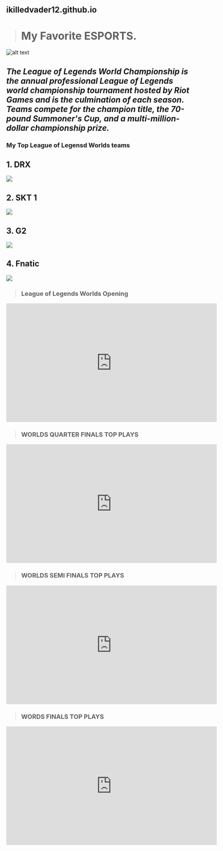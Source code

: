 ##  ikilledvader12.github.io
># My Favorite ESPORTS.
![alt text](https://images.contentstack.io/v3/assets/bltad9188aa9a70543a/bltee0947ea235d63dd/632140fd5a8acf5d92ccd8e0/W22_TEMPLATE_16x9_KV_GENERIC_PLAYINS.png?width=3200&height=1800)
## ***The League of Legends World Championship is the annual professional League of Legends world championship tournament hosted by Riot Games and is the culmination of each season. Teams compete for the champion title, the 70-pound Summoner's Cup, and a multi-million-dollar championship prize.***
### My Top League of Legensd Worlds teams
## 1. DRX
![](https://static.gosugamers.net/87/b7/3d/726181f80a5c374127ae81c50ef7390d40731b7d5b3601752586902d50.jpg)
## 2. SKT 1
![](https://notagamer.net/wp-content/uploads/2021/11/t1-roster-2021-1140x570-1.jpeg)
## 3. G2
![](https://d1ki6hjeuoplax.cloudfront.net/images/_headerImage/7373423/g2-esports-2021.webp)
## 4. Fnatic
![](https://s.yimg.com/ny/api/res/1.2/Zq6KOr25PzzzdrhJRKKIEA--/YXBwaWQ9aGlnaGxhbmRlcjt3PTEyMDA7aD02NzU-/https://s.yimg.com/os/creatr-uploaded-images/2022-01/c794d010-751e-11ec-92d9-5e867c087b04)

> ### League of Legends Worlds Opening


<iframe width="560" height="315" src="https://www.youtube.com/embed/HYsz1hP0BFo" title="YouTube video player" frameborder="0" allow="accelerometer; autoplay; clipboard-write; encrypted-media; gyroscope; picture-in-picture" allowfullscreen></iframe>

> ### WORLDS QUARTER FINALS TOP PLAYS 

<iframe width="560" height="315" src="https://www.youtube.com/embed/HBKVXpLatwo" title="YouTube video player" frameborder="0" allow="accelerometer; autoplay; clipboard-write; encrypted-media; gyroscope; picture-in-picture" allowfullscreen></iframe>

> ### WORLDS SEMI FINALS TOP PLAYS

<iframe width="560" height="315" src="https://www.youtube.com/embed/ET1cFbSGuIo" title="YouTube video player" frameborder="0" allow="accelerometer; autoplay; clipboard-write; encrypted-media; gyroscope; picture-in-picture" allowfullscreen></iframe>

>### WORDS FINALS TOP PLAYS

<iframe width="560" height="315" src="https://www.youtube.com/embed/AVQMhQ3KRco" title="YouTube video player" frameborder="0" allow="accelerometer; autoplay; clipboard-write; encrypted-media; gyroscope; picture-in-picture" allowfullscreen></iframe>
